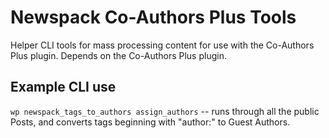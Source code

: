 # Newspack Co-Authors Plus Tools

Helper CLI tools for mass processing content for use with the Co-Authors Plus plugin. Depends on the Co-Authors Plus plugin.

## Example CLI use

`wp newspack_tags_to_authors assign_authors` -- runs through all the public Posts, and converts tags beginning with "author:" to Guest Authors.
